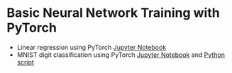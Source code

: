 # Basic Neural Network Training with PyTorch

- Linear regression using PyTorch [Jupyter Notebook](./linear_regression_using_pytorch.ipynb)
- MNIST digit classification using PyTorch [Jupyter Notebook](./mnist_classification_using_pytorch.ipynb) and [Python script](./mnist_demo.py)


